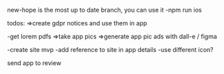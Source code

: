 new-hope is the most up to date branch, you can use it
-npm run ios

todos:
=>create gdpr notices and use them in app

-get lorem pdfs
=>take app pics
=>generate app pic ads with dall-e / figma

-create site mvp
-add reference to site in app details
-use different icon?

send app to review

<!-- <h2>Roadmap</h2>
73. Consent
    -add consent asking from the docx
    -figure out how to detect location

72. Make app responsive to 4 devices
    -learn how to switch simulator device (yt)
    -small phone
    -ipad small
    -ipad big

    NO CODE LOW CODE TASKS

KUVISSA:
1 PDF
2 PDF lista
3

Featuret - smooth pdf viewing - manage books - track books

V1

---

ADSIT
lisää adsien aloitukseen timeri - 7 pv?

5. Make possible fixes
6. If pass, take pictures
7. Create SEO plan
8. Make website
9. Launch

10. Onboarding tips => helpers to file picking, (using settings)

---

-------------------V2 FEATURES
-icon colors
--wrap icons to ui kitten

--file browseriin pdf fileihin -- avaa sovelluksessa

FIXES
-make library ad position absolute and bottom
-- so looks maybe a tiny bit better

-reload book => if book filename is same as picked file => replace
-save zoom state to redux
--Single book view
-Big picture
-show original filename
-filepath
-Book name
-bookmarks
-started reading
-folders

1. MVP - finish lists at least
   ----At least App info
   ----Settings
   ----Library
   ----(TBD PREMIUM, REFER A FRIND, GIVE FEEDBACK?)
   ----FAQ / Help

--Consider foldering data model - make data model not completely shit


STUDY
-filecopyuri, uri - differences

-add bookmark note
-change book name

-app theming
-dark mode

1.Apple sub to become premium

2.Disable ads

V2 Possible features

-full screen view

-Bookmark text

-Folders/Categories

-Add dark mode

-Add create thumbnail images from pdf

-Refer a friend link

Premium upgrades
-Add data storage to firebase
-add themes

<h2>MVP APP store</h2>
-Login to remove ads planning - IOS native vs firebase

feature:

1.1
Bookmark avaa tekstin / inputin, jossa todo

SMALL IMPROVEMENTS
-Improve settings menu
--add app info item
--add greetings from dev item
--add settings item
---Add toggle for page switch right/left/both
--add read books item

--Add ipad support
--add sideways support -- or don't actually

-Improve list
-- add delete confirm with modal
-- add to favourite
-- mark as read
--Button to open minimenu - oevrflow menu

-Improve file pick
--Add feedback text
--create filename with no file extension

BACKLOG
List

- add thumbnail
  -folders
  -drag and drop ordering

V1.1

Premium sub disabloi adsit

V2

Share with friends
Display message / poll modal

<h3>Ideas<h3>
-get all books -functionality
-organize by author -feature
-analyze pdf text for quotes with ML
-memorize archetypes to detect if delete and add back in
-highlighted pages mark -- super easy to do

<h2>TODOS</h2>

- storage - use redux persist
  1-5h

- login and auth based
- storage - google firebase addition

?? - 4 - 20?

- ads display bottomissa
- google admob?

- 2 - 20

Muu:
Kansiointi

- 3 - 10
  Paremmat thumbnailit
- 2 - 50

Logo

- 5

(Lisää epubit - uusi asiakaskunta? ja mahdollinen keyword (90% pienempi)

- 4 - 20

Website - WITH WP!!

- 5 - 50h

- Landing page - from template - can also create custom to sell :D
- how to read books on phone - article
- best books to read on phone
-

- total = 25 - 75h
- logaa tunteja

DONE:
-zooming

- center pdf figure out view vs the other
- add pdf optional zoom, stabile with

1h - 5h TODELLISUUS: 5h

-add pagecount
5min

PDF viewer
-add totalpages when changing page
-store zoom in state? 2. Apple account & test

use redux persist,
if no activebook => different screen than pdfreader

BOOKMARKS
-stored in array in redux
-on pdf reader - header has add boomarki icon
-if bookmarks.contains currentpage - renderöi vaikka ikoni sivun nurkkaan
-todo: note avaa teksti-ikkunan
=> bookmarks on array bookmarkkeja

interface BookMark {
id: string
page: number
note: string
color: BookMarkColor
}
--medium tasks: option menu
---create menuItem component
---add components with required functionality
-wrap header icons to buttons
-right / left side press => change page
-remove bookmark
-remove bookmark / improve
-document picker improvements
--cancel message
--prevent duplicates
-icon padding
-Make booklist item header a bit bigger
--ota vaan joku random filu ja koita saada appi testipilottiin
 --Learn how to make logo - from udemy / yt / skillshare
--76. Pics and app videos 74. Use testflight
-book name line / container max length - in reader and list (50% done)
-improve menu list a little - make border gray
---also make zoom in the beginning zoom the
--small tasks, improve zoom to not bug - scale variable?
-make pdf view full screen - strech? / zoom in a bit? (make optional)
-prevent sideways view -->
<!--
- If filepath is invalid
  --Disable activating the book
  --in picture show a guide to reload book
  -in book viewer show directions to reload a book -->
<!-- -make header title component => wrappaa ui kitten fontin siihen -->
<!--
73. Make app icon MVP
    --buy logo and ads from fiverr 20 -100€
    --make sample lorem pdf book -->

<!-- KEKSI NIMI -->
<!-- 77. Send app to review -->
